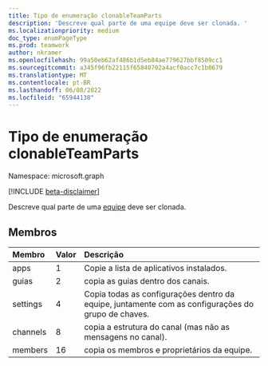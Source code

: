 ```yaml
---
title: Tipo de enumeração clonableTeamParts
description: 'Descreve qual parte de uma equipe deve ser clonada. '
ms.localizationpriority: medium
doc_type: enumPageType
ms.prod: teamwork
author: nkramer
ms.openlocfilehash: 99a50eb62af486b1d5eb84ae779627bbf8509cc1
ms.sourcegitcommit: a345f96fb22115f65840702a4acf0acc7c1b0679
ms.translationtype: MT
ms.contentlocale: pt-BR
ms.lasthandoff: 06/08/2022
ms.locfileid: "65944138"
---
```

# <a name="clonableteamparts-enum-type"></a>Tipo de enumeração clonableTeamParts

Namespace: microsoft.graph

[!INCLUDE [beta-disclaimer](../../includes/beta-disclaimer.md)]

Descreve qual parte de uma [equipe](../resources/team.md) deve ser clonada.

## <a name="members"></a>Membros

| Membro | Valor| Descrição |
|:---------------|:--------|:----------|
|apps|1|Copie a lista de aplicativos instalados.|
|guias|2|copia as guias dentro dos canais.|
|settings|4|Copia todas as configurações dentro da equipe, juntamente com as configurações do grupo de chaves.|
|channels|8 |copia a estrutura do canal (mas não as mensagens no canal).|
|members|16|copia os membros e proprietários da equipe.|


